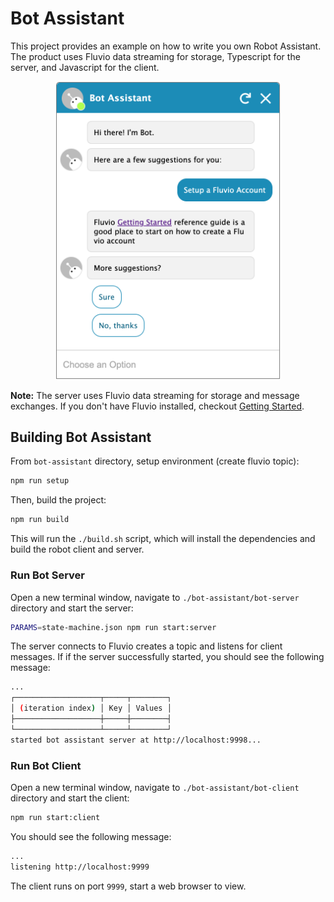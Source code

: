 # Bot Assistant

This project provides an example on how to write you own Robot Assistant. The product uses Fluvio data streaming for storage, Typescript for the server, and Javascript for the client.

<p align="center"><img src="./bot-client/img/bot-assistant.png" alt="Bot Assistant" width="360"/></p>

**Note:**
The server uses Fluvio data streaming for storage and message exchanges. If you don't have Fluvio installed, checkout [Getting Started](https://fluvio.io/docs/getting-started).

## Building Bot Assistant

From `bot-assistant` directory, setup environment (create fluvio topic):

```bash
npm run setup
```

Then, build the project:

```bash
npm run build
```

This will run the `./build.sh` script, which will install the dependencies and build the robot client and server.

### Run Bot Server

Open a new terminal window, navigate to `./bot-assistant/bot-server` directory and start the server:

```bash
PARAMS=state-machine.json npm run start:server
```
The server connects to Fluvio creates a topic and listens for client messages. If if the server successfully started, you should see the following message:

```bash
...
┌───────────────────┬─────┬────────┐
│ (iteration index) │ Key │ Values │
├───────────────────┼─────┼────────┤
└───────────────────┴─────┴────────┘
started bot assistant server at http://localhost:9998...
```

### Run Bot Client

Open a new terminal window, navigate to `./bot-assistant/bot-client` directory and start the client:

```bash
npm run start:client
```

You should see the following message:

```bash
...
listening http://localhost:9999
```

The client runs on port `9999`, start a web browser to view.
